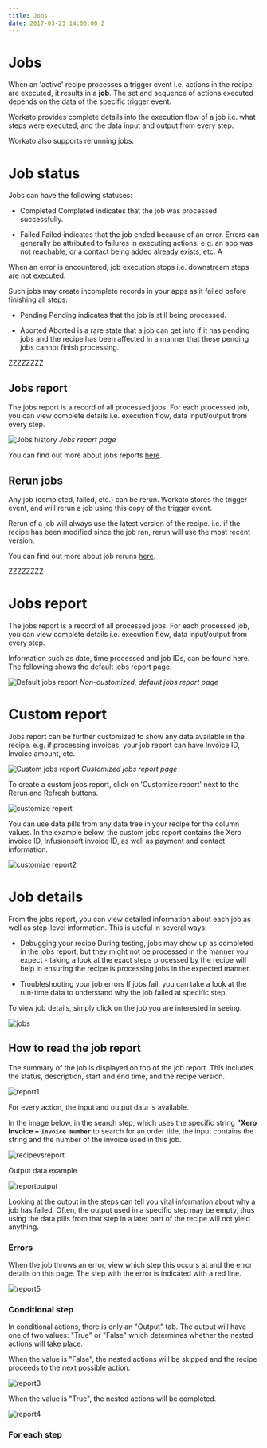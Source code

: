 ```yaml
---
title: Jobs
date: 2017-03-23 14:00:00 Z
---
```


# Jobs
When an 'active' recipe processes a trigger event i.e. actions in the recipe are executed, it results in a **job**. The set and sequence of actions executed depends on the data of the specific trigger event.

Workato provides complete details into the execution flow of a job i.e. what steps were executed, and the data input and output from every step.

Workato also supports rerunning jobs.

# Job status
Jobs can have the following statuses:

- Completed
Completed indicates that the job was processed successfully.

- Failed
Failed indicates that the job ended because of an error. Errors can generally be attributed to failures in executing actions. e.g. an app was not reachable, or a contact being added already exists, etc. A

When an error is encountered, job execution stops i.e. downstream steps are not executed. 

Such jobs may create incomplete records in your apps as it failed before finishing all steps.

- Pending
Pending indicates that the job is still being processed.

- Aborted
Aborted is a rare state that a job can get into if it has pending jobs and the recipe has been affected in a manner that these pending jobs cannot finish processing. 

ZZZZZZZZ

## Jobs report
The jobs report is a record of all processed jobs. For each processed job, you can view complete details i.e. execution flow, data input/output from every step.

![Jobs history](/assets/images/workato-concepts/jobs-history.png)
*Jobs report page*

You can find out more about jobs reports [here](/recipes/jobs-report.md).

## Rerun jobs
Any job (completed, failed, etc.) can be rerun. Workato stores the trigger event, and will rerun a job using this copy of the trigger event. 

Rerun of a job will always use the latest version of the recipe. i.e. if the recipe has been modified since the job ran, rerun will use the most recent version.

You can find out more about job reruns [here](recipes/rerun-job.md).

ZZZZZZZZ

# Jobs report
The jobs report is a record of all processed jobs. For each processed job, you can view complete details i.e. execution flow, data input/output from every step.

Information such as date, time processed and job IDs, can be found here. The following shows the default jobs report page.

![Default jobs report](/assets/images/job-details/default-jobs-report.png)
*Non-customized, default jobs report page*

# Custom report
Jobs report can be further customized to show any data available in the recipe. e.g. if processing invoices, your job report can have Invoice ID, Invoice amount, etc.

![Custom jobs report](/assets/images/job-details/custom-jobs-report.png)
*Customized jobs report page*

To create a custom jobs report, click on 'Customize report' next to the Rerun and Refresh buttons.

![customize report](/assets/images/job-details/customize-report.JPG)

You can use data pills from any data tree in your recipe for the column values. In the example below, the custom jobs report contains the Xero invoice ID, Infusionsoft invoice ID, as well as payment and contact information. 

![customize report2](/assets/images/job-details/customize-report2.JPG)

# Job details
From the jobs report, you can view detailed information about each job as well as step-level information. This is useful in several ways:

- Debugging your recipe
During testing, jobs may show up as completed in the jobs report, but they might not be processed in the manner you expect - taking a look at the exact steps processed by the recipe will help in ensuring the recipe is processing jobs in the expected manner.

- Troubleshooting your job errors
If jobs fail, you can take a look at the run-time data to understand why the job failed at specific step.

To view job details, simply click on the job you are interested in seeing.

![jobs](/assets/images/job-details/jobs.JPG)

## How to read the job report
The summary of the job is displayed on top of the job report. This includes the status, description, start and end time, and the recipe version.

![report1](/assets/images/job-details/report1.JPG)

For every action, the input and output data is available.

In the image below, in the search step, which uses the specific string **"Xero Invoice + `Invoice Number`** to search for an order title, the input contains the string and the number of the invoice used in this job.

![recipevsreport](/assets/images/job-details/recipevsreport.png)

Output data example

![reportoutput](/assets/images/job-details/reportoutput.JPG)

Looking at the output in the steps can tell you vital information about why a job has failed. Often, the output used in a specific step may be empty, thus using the data pills from that step in a later part of the recipe will not yield anything.

### Errors
When the job throws an error, view which step this occurs at and the error details on this page. The step with the error is indicated with a red line.

![report5](/assets/images/job-details/report5.JPG)


### Conditional step

In conditional actions, there is only an "Output" tab. The output will have one of two values: "True" or "False" which determines whether the nested actions will take place.

When the value is "False", the nested actions will be skipped and the recipe proceeds to the next possible action.

![report3](/assets/images/job-details/report3.JPG)

When the value is "True", the nested actions will be completed.

![report4](/assets/images/job-details/report4.JPG)

### For each step